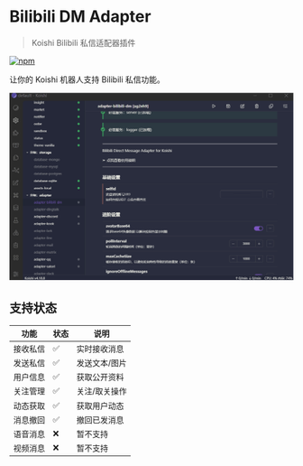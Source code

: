 # Bilibili DM Adapter

> Koishi Bilibili 私信适配器插件

[![npm](https://img.shields.io/npm/v/koishi-plugin-adapter-bilibili-dm?style=flat-square)](https://www.npmjs.com/package/koishi-plugin-adapter-bilibili-dm)

让你的 Koishi 机器人支持 Bilibili 私信功能。

![preview.gif](https://raw.githubusercontent.com/Roberta001/koishi-plugin-adapter-bilibili-dm/refs/heads/docs/screenshot/preview.gif)


## 支持状态

| 功能 | 状态 | 说明 |
|------|------|------|
| 接收私信 | ✅ | 实时接收消息 |
| 发送私信 | ✅ | 发送文本/图片 |
| 用户信息 | ✅ | 获取公开资料 |
| 关注管理 | ✅ | 关注/取关操作 |
| 动态获取 | ✅ | 获取用户动态 |
| 消息撤回 | ✅ | 撤回已发消息 |
| 语音消息 | ❌ | 暂不支持 |
| 视频消息 | ❌ | 暂不支持 |

